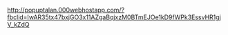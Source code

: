 http://popuptalan.000webhostapp.com/?fbclid=IwAR35tx47bxjGO3x11AZgaBqjxzM0BTmEJOe1kD9fWPk3EssvHR1gjV_kZdQ
